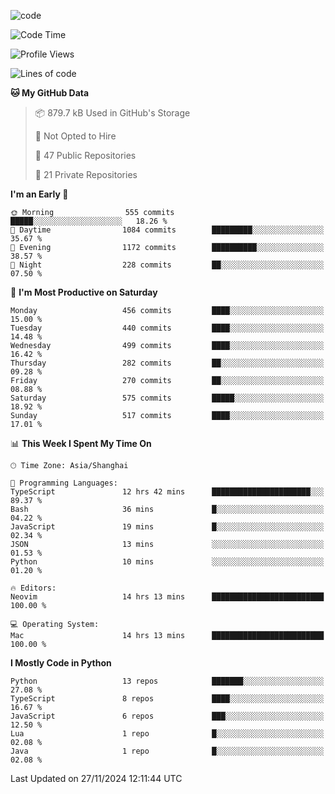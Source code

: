 
<!--
**liuyaanng/liuyaanng** is a ✨ _special_ ✨ repository because its `README.md` (this file) appears on your GitHub profile.

Here are some ideas to get you started:

- 🔭 I’m currently working on ...
- 🌱 I’m currently learning ...
- 👯 I’m looking to collaborate on ...
- 🤔 I’m looking for help with ...
- 💬 Ask me about ...
- 📫 How to reach me: ...
- 😄 Pronouns: ...
- ⚡ Fun fact: ...
-->


![code](https://cdn.jsdelivr.net/gh/liuyaanng/liuyaanng@1.0/code.gif) 

<!--START_SECTION:waka-->
![Code Time](http://img.shields.io/badge/Code%20Time-1%2C079%20hrs-blue)

![Profile Views](http://img.shields.io/badge/Profile%20Views-0-blue)

![Lines of code](https://img.shields.io/badge/From%20Hello%20World%20I%27ve%20Written-14.9%20million%20lines%20of%20code-blue)

**🐱 My GitHub Data** 

> 📦 879.7 kB Used in GitHub's Storage 
 > 
> 🚫 Not Opted to Hire
 > 
> 📜 47 Public Repositories 
 > 
> 🔑 21 Private Repositories 
 > 
**I'm an Early 🐤** 

```text
🌞 Morning                555 commits         █████░░░░░░░░░░░░░░░░░░░░   18.26 % 
🌆 Daytime                1084 commits        █████████░░░░░░░░░░░░░░░░   35.67 % 
🌃 Evening                1172 commits        ██████████░░░░░░░░░░░░░░░   38.57 % 
🌙 Night                  228 commits         ██░░░░░░░░░░░░░░░░░░░░░░░   07.50 % 
```
📅 **I'm Most Productive on Saturday** 

```text
Monday                   456 commits         ████░░░░░░░░░░░░░░░░░░░░░   15.00 % 
Tuesday                  440 commits         ████░░░░░░░░░░░░░░░░░░░░░   14.48 % 
Wednesday                499 commits         ████░░░░░░░░░░░░░░░░░░░░░   16.42 % 
Thursday                 282 commits         ██░░░░░░░░░░░░░░░░░░░░░░░   09.28 % 
Friday                   270 commits         ██░░░░░░░░░░░░░░░░░░░░░░░   08.88 % 
Saturday                 575 commits         █████░░░░░░░░░░░░░░░░░░░░   18.92 % 
Sunday                   517 commits         ████░░░░░░░░░░░░░░░░░░░░░   17.01 % 
```


📊 **This Week I Spent My Time On** 

```text
🕑︎ Time Zone: Asia/Shanghai

💬 Programming Languages: 
TypeScript               12 hrs 42 mins      ██████████████████████░░░   89.37 % 
Bash                     36 mins             █░░░░░░░░░░░░░░░░░░░░░░░░   04.22 % 
JavaScript               19 mins             █░░░░░░░░░░░░░░░░░░░░░░░░   02.34 % 
JSON                     13 mins             ░░░░░░░░░░░░░░░░░░░░░░░░░   01.53 % 
Python                   10 mins             ░░░░░░░░░░░░░░░░░░░░░░░░░   01.20 % 

🔥 Editors: 
Neovim                   14 hrs 13 mins      █████████████████████████   100.00 % 

💻 Operating System: 
Mac                      14 hrs 13 mins      █████████████████████████   100.00 % 
```

**I Mostly Code in Python** 

```text
Python                   13 repos            ███████░░░░░░░░░░░░░░░░░░   27.08 % 
TypeScript               8 repos             ████░░░░░░░░░░░░░░░░░░░░░   16.67 % 
JavaScript               6 repos             ███░░░░░░░░░░░░░░░░░░░░░░   12.50 % 
Lua                      1 repo              █░░░░░░░░░░░░░░░░░░░░░░░░   02.08 % 
Java                     1 repo              █░░░░░░░░░░░░░░░░░░░░░░░░   02.08 % 
```




 Last Updated on 27/11/2024 12:11:44 UTC
<!--END_SECTION:waka-->
